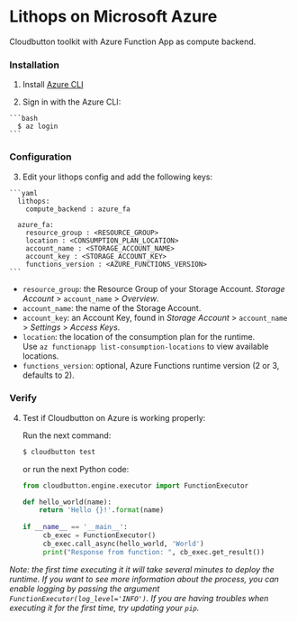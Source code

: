 # Lithops on Microsoft Azure

Cloudbutton toolkit with Azure Function App as compute backend.

### Installation

  1. Install [Azure CLI](https://docs.microsoft.com/en-us/cli/azure/install-azure-cli?view=azure-cli-latest)
  
  2. Sign in with the Azure CLI:
  
    ```bash
      $ az login
    ```

### Configuration

  3. Edit your lithops config and add the following keys:

    ```yaml
      lithops:
        compute_backend : azure_fa
    
      azure_fa:
        resource_group : <RESOURCE_GROUP>
        location : <CONSUMPTION_PLAN_LOCATION>
        account_name : <STORAGE_ACCOUNT_NAME>
        account_key : <STORAGE_ACCOUNT_KEY>
        functions_version : <AZURE_FUNCTIONS_VERSION>
    ```
   - `resource_group`: the Resource Group of your Storage Account. *Storage Account* > `account_name` > *Overview*.
   - `account_name`: the name of the Storage Account.
   - `account_key`: an Account Key, found in *Storage Account* > `account_name` > *Settings* > *Access Keys*.
   - `location`: the location of the consumption plan for the runtime. \
      Use `az functionapp list-consumption-locations` to view available locations.
   - `functions_version`: optional, Azure Functions runtime version (2 or 3, defaults to 2).
      

### Verify

4. Test if Cloudbutton on Azure is working properly:

   Run the next command:
   
   ```bash
   $ cloudbutton test
   ```
   
   or run the next Python code:
   
   ```python
   from cloudbutton.engine.executor import FunctionExecutor
   
   def hello_world(name):
       return 'Hello {}!'.format(name)
    
   if __name__ == '__main__':
        cb_exec = FunctionExecutor()
        cb_exec.call_async(hello_world, 'World')
        print("Response from function: ", cb_exec.get_result())
   ```

  
*Note: the first time executing it it will take several minutes to deploy the runtime. If you want to see more information about the process, you can enable logging by passing the argument `FunctionExecutor(log_level='INFO')`. If you are having troubles when executing it for the first time, try updating your ```pip```.*

